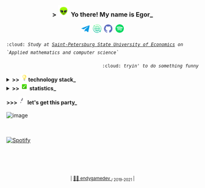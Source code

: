 <h3 align="center"> > <img src="assets/alien.gif" width="30"> Yo there! My name is Egor_ </h3>

<p align="center">
  <kbd><a href="https://t.me/endygamedev"><img src="assets/header/telegram.png" alt="Telegram" width="21" hspace="3"></a></kbd> 
  <kbd><a href="https://endygamedev.github.io"><img src="assets/header/web.png" alt="Website" width="22" hspace="2"></a></kbd>
  <kbd><a href="https://gist.github.com/endygamedev"><img src="assets/header/github.png" alt="Gist" width="22" hspace="2"></a></kbd>
  <kbd><a href="https://open.spotify.com/user/216ndgqqr2hlj3be4gf3rjzoa?si=dCOGGuzIR4-WEgW3lhk0CQ"><img src="assets/header/spotify.png" alt="Spotify" width="22" hspace="2"></a></kbd>
</p>

<p>
  <sub>
    <kbd>:cloud: <i>Study at <a href="https://unecon.ru/">Saint-Petersburg State University of Economics</a> on `Applied mathematics and computer science`</i></kbd>
  </sub>
</p>


<p align="right">
  <sub>
    <kbd>:cloud:<i> tryin' to do something funny</i></kbd>
  </sub>
</p>
  
<details>
<summary><b> >> <img src="assets/light_bulb.gif" width="20">technology stack_</b></summary>
<br>
<table width="200%">
   <tr>
     <td> <h6 align="center"> &nbsp; &nbsp; &nbsp; &nbsp; &nbsp; &nbsp; &nbsp; &nbsp; &nbsp; &nbsp; &nbsp; &nbsp; &nbsp; &nbsp; &nbsp; &nbsp; &nbsp; &nbsp; &nbsp; &nbsp; &nbsp; &nbsp; &nbsp;&nbsp; &nbsp; &nbsp; &nbsp; programming laguages &nbsp; &nbsp; &nbsp; &nbsp; &nbsp; &nbsp; &nbsp; &nbsp; &nbsp; &nbsp; &nbsp; &nbsp; &nbsp; &nbsp; &nbsp; &nbsp; &nbsp; &nbsp; &nbsp; &nbsp; &nbsp; &nbsp; &nbsp;&nbsp; &nbsp; &nbsp; &nbsp; &nbsp; &nbsp; </h6>  </td>
     <td> <h6 align="center"> &nbsp; &nbsp; &nbsp; &nbsp; &nbsp; &nbsp; &nbsp; &nbsp; &nbsp; &nbsp; &nbsp; &nbsp; &nbsp; &nbsp; &nbsp; &nbsp; &nbsp; &nbsp; &nbsp; &nbsp; &nbsp; &nbsp; &nbsp; &nbsp;&nbsp; &nbsp; &nbsp; frameworks &nbsp; &nbsp; &nbsp; &nbsp; &nbsp; &nbsp; &nbsp; &nbsp; &nbsp; &nbsp; &nbsp; &nbsp; &nbsp; &nbsp; &nbsp;&nbsp; &nbsp; &nbsp; &nbsp; &nbsp; &nbsp; &nbsp; &nbsp; &nbsp; &nbsp; &nbsp; &nbsp; &nbsp; &nbsp; &nbsp;  </h6> </td>
   </tr>
    <tr>
     <td>
       <p align="center">
          <img height="40" src="assets/stack/bash.png" hspace="2">
          <img height="40" src="assets/stack/wolfram.svg" hspace="2">
          <img height="35" src="assets/stack/python.png" hspace="2">
          <img height="40" src="assets/stack/rust.png" hspace="2">
          <img height="40" src="assets/stack/csharp.png" hspace="2">
          <img height="35" src="assets/stack/java.png" hspace="2">
          <img height="36" src="assets/stack/c.png" hspace="2">
       </p>
    </td>
    <td>
      <p align="center">
        <img height="40" src="assets/stack/dotnet.png" hspace="2">
        <img height="35" src="assets/stack/flask.png" hspace="2">
        <img height="45" src="assets/stack/jekyll.png" hspace="2">
        <img height="38" src="assets/stack/bootstrap.png" hspace="2">
      </p>  
    </td>
  </tr>
  <tr>
     <td> <h6 align="center"> layout </h6> </td>
     <td> <h6 align="center"> databases </h6> </td>
  </tr>
  <tr>
    <td>
      <p align="center">
        <img height="40" src="assets/stack/latex.svg" hspace="2">
        <img width="40" src="assets/stack/markdown.png" hspace="2">
        <img height="40" src="assets/stack/html.png" hspace="2">
        <img height="40" src="assets/stack/css.png" hspace="2">    
      </p>
    </td>
    <td>
      <p align="center">
        <img height="40" src="assets/stack/sqlserver.png" hspace="2">
        <img height="40" src="assets/stack/sqlite.png" hspace="2"> 
      </p>
    </td>
  </tr>
  <tr>
     <td colspan="2"> <h6 align="center"> environments </h6> </td>
  </tr>
  <tr>
    <td colspan="2">
      <p align="center">
        <img height="40" src="assets/stack/arch.png" hspace="2">
        <img height="40" src="assets/stack/ubuntu.png" hspace="2">
        <img height="40" src="assets/stack/git.png" hspace="2">
        <img height="40" src="assets/stack/vim.png" hspace="2">
        <img height="40" src="assets/stack/pycharm.png" hspace="2">
        <img height="45" src="assets/stack/idea.png" hspace="2">
        <img height="40" src="assets/stack/vscode.png" hspace="2">
        <img height="40" src="assets/stack/visualstudio.png" hspace="2">
        <img height="40" src="assets/stack/jupyter.png" hspace="2">
        <img height="40" src="assets/stack/androidstudio.png" hspace="2">
        <img height="30" src="assets/stack/unity.png" hspace="2">
      </p>
    </td>
  </tr>
</table>
</details>

<details>
<summary><b>>> <img src="assets/check_mark_button.gif" width="20"> statistics_</b></summary>
<br>
<p align="center">
  <img src="https://github-readme-stats.vercel.app/api/top-langs/?username=endygamedev&layout=compact&bg_color=30,e96443,904e95&title_color=fff&text_color=fff&langs_count=6" alt="endygamedev"/>
  <img src="https://github-readme-stats.vercel.app/api?username=endygamedev&show_icons=true&bg_color=30,e96443,904e95&title_color=fff&text_color=fff&icon_color=fff" alt="endygamedev" width=420/>
</p>

<p align="center">
  <img src="https://www.codewars.com/users/endygamedev/badges/small">
</p>
</details>
  
<b> >>> <img src="assets/musical_notes.gif" width="20"> let's get this party_ </b>
<br><br>
<img src="assets/picture.gif" alt="image" align="left" width="300">
<br><br><br>
<p align="left">
  <a href="https://open.spotify.com/user/216ndgqqr2hlj3be4gf3rjzoa?si=dCOGGuzIR4-WEgW3lhk0CQ"><img src="https://spotify-github-profile.vercel.app/api/view?uid=216ndgqqr2hlj3be4gf3rjzoa&cover_image=true&theme=novatorem" alt="Spotify" width="250"/></a>
</p>

<br><br><br>
<p align="center">
  <sub>| <a href="https://endygamedev.github.io"> 👨‍💻 endygamedev </a> <sub> / 2019-2021 </sub> |</sub>
</p>
